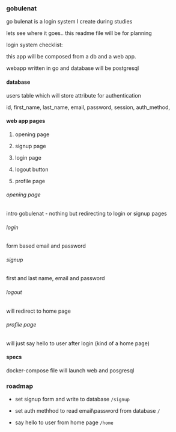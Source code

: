 ### gobulenat

go bulenat is a login system I create during studies

lets see where it goes.. this readme file will be for planning

login system checklist:

this app will be composed from a db and a web app.

webapp written in go and database will be postgresql

#### database

users table which will store attribute for authentication

id, first_name, last_name, email, password, session, auth_method, 

#### web app pages

1. opening page 

2. signup page

3. login page

4. logout button

4. profile page

###### opening page

intro gobulenat - nothing but redirecting to login or signup pages

###### login

form based email and password

###### signup

first and last name, email and password

###### logout

will redirect to home page

###### profile page

will just say hello to user after login (kind of a home page)

#### specs

docker-compose file will launch web and posgresql

### roadmap

- set signup form and write to database `/signup`

- set auth methhod to read email\password from database `/`

- say hello to user from home page `/home`

